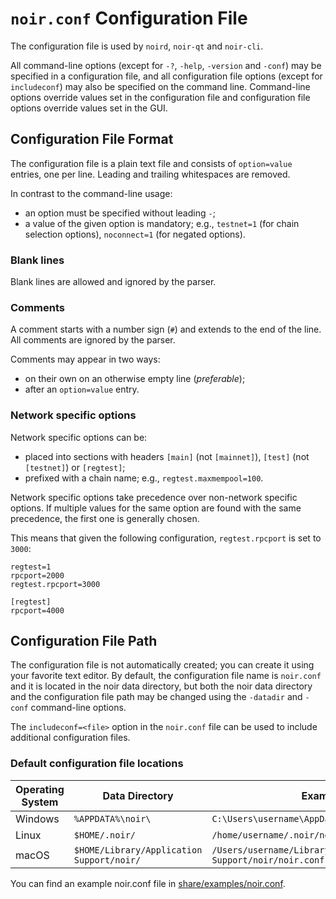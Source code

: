 # `noir.conf` Configuration File

The configuration file is used by `noird`, `noir-qt` and `noir-cli`.

All command-line options (except for `-?`, `-help`, `-version` and `-conf`) may be specified in a configuration file, and all configuration file options (except for `includeconf`) may also be specified on the command line. Command-line options override values set in the configuration file and configuration file options override values set in the GUI.

## Configuration File Format

The configuration file is a plain text file and consists of `option=value` entries, one per line. Leading and trailing whitespaces are removed.

In contrast to the command-line usage:
- an option must be specified without leading `-`;
- a value of the given option is mandatory; e.g., `testnet=1` (for chain selection options), `noconnect=1` (for negated options).

### Blank lines

Blank lines are allowed and ignored by the parser.

### Comments

A comment starts with a number sign (`#`) and extends to the end of the line. All comments are ignored by the parser.

Comments may appear in two ways:
- on their own on an otherwise empty line (_preferable_);
- after an `option=value` entry.

### Network specific options

Network specific options can be:
- placed into sections with headers `[main]` (not `[mainnet]`), `[test]` (not `[testnet]`) or `[regtest]`;
- prefixed with a chain name; e.g., `regtest.maxmempool=100`.

Network specific options take precedence over non-network specific options.
If multiple values for the same option are found with the same precedence, the
first one is generally chosen.

This means that given the following configuration, `regtest.rpcport` is set to `3000`:

```
regtest=1
rpcport=2000
regtest.rpcport=3000

[regtest]
rpcport=4000
```

## Configuration File Path

The configuration file is not automatically created; you can create it using your favorite text editor. By default, the configuration file name is `noir.conf` and it is located in the noir data directory, but both the noir data directory and the configuration file path may be changed using the `-datadir` and `-conf` command-line options.

The `includeconf=<file>` option in the `noir.conf` file can be used to include additional configuration files.

### Default configuration file locations

Operating System | Data Directory | Example Path
-- | -- | --
Windows | `%APPDATA%\noir\` | `C:\Users\username\AppData\Roaming\noir\noir.conf`
Linux | `$HOME/.noir/` | `/home/username/.noir/noir.conf`
macOS | `$HOME/Library/Application Support/noir/` | `/Users/username/Library/Application Support/noir/noir.conf`

You can find an example noir.conf file in [share/examples/noir.conf](../share/examples/noir.conf).
